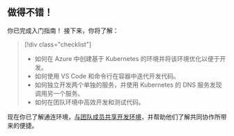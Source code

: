 ## <a name="well-done"></a>做得不错！
你已完成入门指南！ 接下来，你将了解：

> [!div class="checklist"]
> * 如何在 Azure 中创建基于 Kubernetes 的环境并将该环境优化以便于开发。
> * 如何使用 VS Code 和命令行在容器中迭代开发代码。
> * 如何独立开发两个单独的服务，并使用 Kubernetes 的 DNS 服务发现调用另一个服务。
> * 如何在团队环境中高效开发和测试代码。

现在你已了解通连环境，[与团队成员共享开发环境](../how-to/share-dev-environment.md)，并帮助他们了解共同协作所带来的便捷。